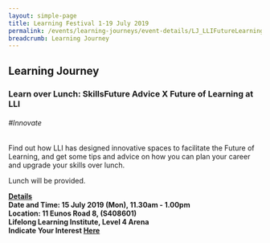 ```yaml
---
layout: simple-page
title: Learning Festival 1-19 July 2019
permalink: /events/learning-journeys/event-details/LJ_LLIFutureLearning
breadcrumb: Learning Journey
---
```


## Learning Journey
### Learn over Lunch: SkillsFuture Advice X Future of Learning at LLI

###### _#Innovate_

Find out how LLI has designed innovative spaces to facilitate the Future of Learning, and get some tips and advice on how you can plan your career and upgrade your skills over lunch. 

Lunch will be provided. 

<b><u>Details</u><br>
**Date and Time: 15 July 2019 (Mon), 11.30am - 1.00pm** <br>
**Location: 11 Eunos Road 8, (S408601) <br>Lifelong Learning Institute, Level 4 Arena**<br>
**Indicate Your Interest [Here](https://www.eventbrite.sg/e/learn-over-lunch-lifelong-learning-institute-tickets-63647021956)** <br>
